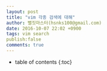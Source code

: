```yaml
---
layout: post
title: "vim 각종 검색에 대해"
author: 뻘짓마스터(hsnks100@gmail.com)
date: 2016-10-07 22:02 +0900 
tags: vim search
publish:false
comments: true
---
```

* table of contents
{:toc}


##

##

##

